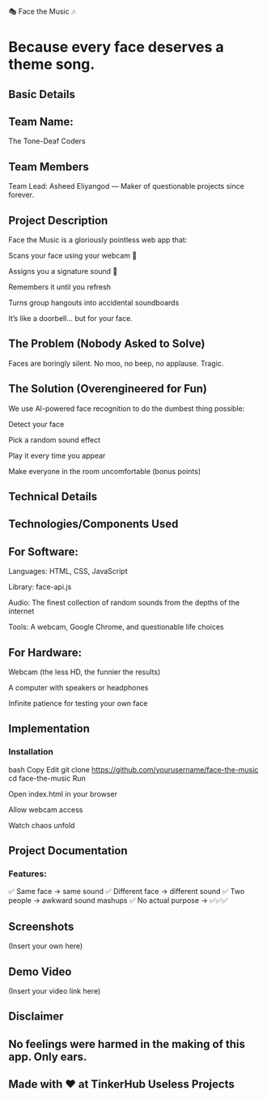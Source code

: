 🎭 Face the Music 🎶
# Because every face deserves a theme song.

## Basic Details
## Team Name:
The Tone-Deaf Coders

## Team Members
Team Lead: Asheed Eliyangod — Maker of questionable projects since forever.

## Project Description
Face the Music is a gloriously pointless web app that:

Scans your face using your webcam 👀

Assigns you a signature sound 🎵

Remembers it until you refresh

Turns group hangouts into accidental soundboards

It’s like a doorbell… but for your face.

## The Problem (Nobody Asked to Solve)
Faces are boringly silent.
No moo, no beep, no applause.
Tragic.

## The Solution (Overengineered for Fun)
We use AI-powered face recognition to do the dumbest thing possible:

Detect your face

Pick a random sound effect

Play it every time you appear

Make everyone in the room uncomfortable (bonus points)

## Technical Details
## Technologies/Components Used
## For Software:

Languages: HTML, CSS, JavaScript

Library: face-api.js

Audio: The finest collection of random sounds from the depths of the internet

Tools: A webcam, Google Chrome, and questionable life choices

## For Hardware:

Webcam (the less HD, the funnier the results)

A computer with speakers or headphones

Infinite patience for testing your own face

## Implementation
### Installation

bash
Copy
Edit
git clone https://github.com/yourusername/face-the-music
cd face-the-music
Run

Open index.html in your browser

Allow webcam access

Watch chaos unfold

## Project Documentation
### Features:
✅ Same face → same sound
✅ Different face → different sound
✅ Two people → awkward sound mashups
✅ No actual purpose → ✅✅✅

## Screenshots
(Insert your own here)

## Demo Video
(Insert your video link here)

## Disclaimer
## No feelings were harmed in the making of this app. Only ears.

## Made with ❤️ at TinkerHub Useless Projects

